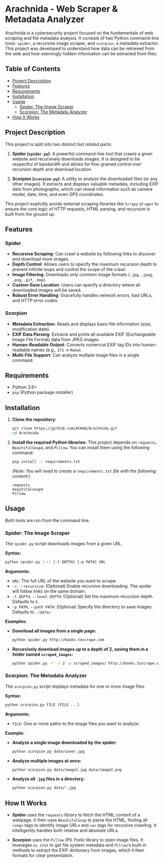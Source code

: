 # Arachnida - Web Scraper & Metadata Analyzer

Arachnida is a cybersecurity project focused on the fundamentals of web scraping and file metadata analysis. It consists of two Python command-line tools: `spider`, a recursive image scraper, and `scorpion`, a metadata extractor. This project was developed to understand how data can be retrieved from the web and how seemingly hidden information can be extracted from files.

## Table of Contents

- [Project Description](#project-description)
- [Features](#features)
- [Requirements](#requirements)
- [Installation](#installation)
- [Usage](#usage)
  - [Spider: The Image Scraper](#spider-the-image-scraper)
  - [Scorpion: The Metadata Analyzer](#scorpion-the-metadata-analyzer)
- [How It Works](#how-it-works)

## Project Description

This project is split into two distinct but related parts:

1.  **Spider (`spider.py`)**: A powerful command-line tool that crawls a given website and recursively downloads images. It is designed to be respectful of bandwidth and allows for fine-grained control over recursion depth and download location.

2.  **Scorpion (`scorpion.py`)**: A utility to analyze the downloaded files (or any other images). It extracts and displays valuable metadata, including EXIF data from photographs, which can reveal information such as camera model, date, time, and even GPS coordinates.

This project explicitly avoids external scraping libraries like `Scrapy` or `wget` to ensure the core logic of HTTP requests, HTML parsing, and recursion is built from the ground up.

## Features

### Spider
- **Recursive Scraping**: Can crawl a website by following links to discover and download more images.
- **Depth Control**: Allows users to specify the maximum recursion depth to prevent infinite loops and control the scope of the crawl.
- **Image Filtering**: Downloads only common image formats (`.jpg`, `.jpeg`, `.png`, `.gif`, `.bmp`).
- **Custom Save Location**: Users can specify a directory where all downloaded images will be saved.
- **Robust Error Handling**: Gracefully handles network errors, bad URLs, and HTTP error codes.

### Scorpion
- **Metadata Extraction**: Reads and displays basic file information (size, modification date).
- **EXIF Data Parsing**: Extracts and prints all available EXIF (Exchangeable Image File Format) data from JPEG images.
- **Human-Readable Output**: Converts numerical EXIF tag IDs into human-readable names (e.g., `271` -> `Make`).
- **Multi-File Support**: Can analyze multiple image files in a single command.

## Requirements

- Python 3.6+
- `pip` (Python package installer)

## Installation

1.  **Clone the repository:**
    ```bash
    git clone https://github.com/ACH4Q/Arachnida.git
    cd Arachnida
    ```

2.  **Install the required Python libraries:**
    This project depends on `requests`, `BeautifulSoup4`, and `Pillow`. You can install them using the following command:
    ```bash
    pip install -r requirements.txt
    ```
    *(Note: You will need to create a `requirements.txt` file with the following content:)*
    ```
    requests
    beautifulsoup4
    Pillow
    ```

## Usage

Both tools are run from the command line.

### Spider: The Image Scraper

The `spider.py` script downloads images from a given URL.

**Syntax:**
```bash
python spider.py [-r] [-l DEPTH] [-p PATH] URL
```

**Arguments:**
- `URL`: The full URL of the website you want to scrape.
- `-r`, `--recursive`: (Optional) Enable recursive downloading. The spider will follow links on the same domain.
- `-l DEPTH`, `--level DEPTH`: (Optional) Set the maximum recursion depth. Defaults to `5`.
- `-p PATH`, `--path PATH`: (Optional) Specify the directory to save images. Defaults to `./data/`.

**Examples:**

- **Download all images from a single page:**
  ```bash
  python spider.py http://books.toscrape.com
  ```

- **Recursively download images up to a depth of 2, saving them in a folder named `scraped_images`:**
  ```bash
  python spider.py -r -l 2 -p scraped_images/ http://books.toscrape.com
  ```

### Scorpion: The Metadata Analyzer

The `scorpion.py` script displays metadata for one or more image files.

**Syntax:**
```bash
python scorpion.py FILE [FILE ...]
```

**Arguments:**
- `FILE`: One or more paths to the image files you want to analyze.

**Example:**

- **Analyze a single image downloaded by the spider:**
  ```bash
  python scorpion.py data/cover.jpg
  ```

- **Analyze multiple images at once:**
  ```bash
  python scorpion.py data/image1.jpg data/image2.png
  ```

- **Analyze all `.jpg` files in a directory:**
  ```bash
  python scorpion.py data/*.jpg
  ```

## How It Works

- **Spider** uses the `requests` library to fetch the HTML content of a webpage. It then uses `BeautifulSoup` to parse the HTML, finding all `<img>` tags to identify image URLs and `<a>` tags for recursive crawling. It intelligently handles both relative and absolute URLs.

- **Scorpion** uses the `Pillow` (PIL Fork) library to open image files. It leverages `os.stat` to get file system metadata and `Pillow`'s built-in methods to extract the EXIF dictionary from images, which it then formats for clear presentation.
